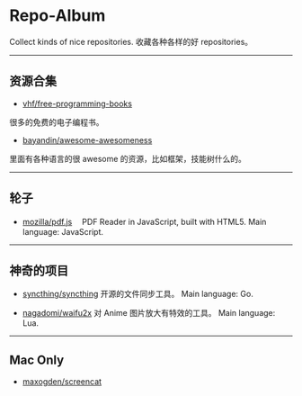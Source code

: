 # Repo-Album

Collect kinds of nice repositories.
收藏各种各样的好 repositories。

---


## 资源合集

- [vhf/free-programming-books](https://github.com/vhf/free-programming-books)

 很多的免费的电子编程书。

- [bayandin/awesome-awesomeness](https://github.com/bayandin/awesome-awesomeness)

 里面有各种语言的很 awesome 的资源，比如框架，技能树什么的。


---


## 轮子

- [mozilla/pdf.js](https://github.com/mozilla/pdf.js)　
 PDF Reader in JavaScript, built with HTML5.
 Main language: JavaScript.


---

## 神奇的项目

- [syncthing/syncthing](https://github.com/syncthing/syncthing)
 开源的文件同步工具。
 Main language: Go.

- [nagadomi/waifu2x](https://github.com/nagadomi/waifu2x)
 对 Anime 图片放大有特效的工具。
 Main language: Lua.


---

## Mac Only

- [maxogden/screencat](https://github.com/maxogden/screencat)




